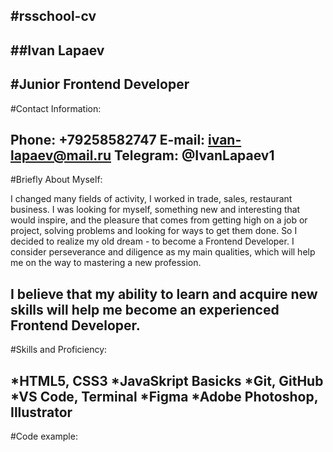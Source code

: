 #rsschool-cv
---------
##Ivan Lapaev
---------
#Junior Frontend Developer
---------
#Contact Information:

**Phone:** +79258582747
**E-mail:** ivan-lapaev@mail.ru
**Telegram:** @IvanLapaev1
----------
#Briefly About Myself:

I changed many fields of activity, I worked in trade, sales, restaurant business. I was looking for myself, something new and interesting that would inspire, and the pleasure that comes from getting high on a job or project, solving problems and looking for ways to get them done. So I decided to realize my old dream - to become a Frontend Developer. I consider perseverance and diligence as my main qualities, which will help me on the way to mastering a new profession.

I believe that my ability to learn and acquire new skills will help me become an experienced Frontend Developer.
-----------
#Skills and Proficiency:

*HTML5, CSS3
*JavaSkript Basicks
*Git, GitHub
*VS Code, Terminal
*Figma
*Adobe Photoshop, Illustrator
------------
#Code example:

